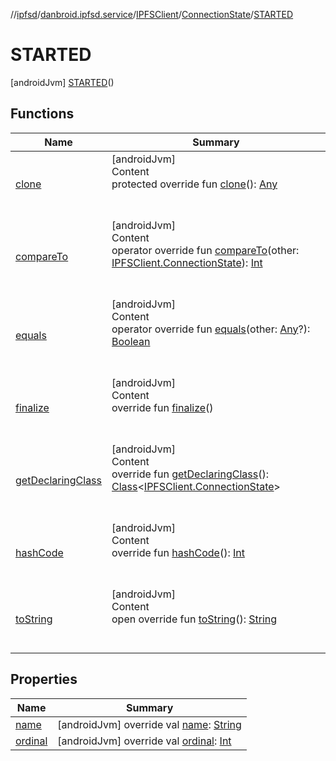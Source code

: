 //[ipfsd](../../../../index.md)/[danbroid.ipfsd.service](../../../index.md)/[IPFSClient](../../index.md)/[ConnectionState](../index.md)/[STARTED](index.md)



# STARTED  
 [androidJvm] [STARTED](index.md)()  
  
   


## Functions  
  
|  Name|  Summary| 
|---|---|
| [clone](../../../../danbroid.ipfsd.service.settings/-i-p-f-s-service-prefs/-key/-t-i-m-e-o-u-t/index.md#kotlin/Enum/clone/#/PointingToDeclaration/)| [androidJvm]  <br>Content  <br>protected override fun [clone](../../../../danbroid.ipfsd.service.settings/-i-p-f-s-service-prefs/-key/-t-i-m-e-o-u-t/index.md#kotlin/Enum/clone/#/PointingToDeclaration/)(): [Any](https://kotlinlang.org/api/latest/jvm/stdlib/kotlin/-any/index.html)  <br><br><br>
| [compareTo](index.md#kotlin/Enum/compareTo/#danbroid.ipfsd.service.IPFSClient.ConnectionState/PointingToDeclaration/)| [androidJvm]  <br>Content  <br>operator override fun [compareTo](index.md#kotlin/Enum/compareTo/#danbroid.ipfsd.service.IPFSClient.ConnectionState/PointingToDeclaration/)(other: [IPFSClient.ConnectionState](../index.md)): [Int](https://kotlinlang.org/api/latest/jvm/stdlib/kotlin/-int/index.html)  <br><br><br>
| [equals](../../../../danbroid.ipfsd.service.settings/-i-p-f-s-service-prefs/-key/-t-i-m-e-o-u-t/index.md#kotlin/Enum/equals/#kotlin.Any?/PointingToDeclaration/)| [androidJvm]  <br>Content  <br>operator override fun [equals](../../../../danbroid.ipfsd.service.settings/-i-p-f-s-service-prefs/-key/-t-i-m-e-o-u-t/index.md#kotlin/Enum/equals/#kotlin.Any?/PointingToDeclaration/)(other: [Any](https://kotlinlang.org/api/latest/jvm/stdlib/kotlin/-any/index.html)?): [Boolean](https://kotlinlang.org/api/latest/jvm/stdlib/kotlin/-boolean/index.html)  <br><br><br>
| [finalize](../../../../danbroid.ipfsd.service.settings/-i-p-f-s-service-prefs/-key/-t-i-m-e-o-u-t/index.md#kotlin/Enum/finalize/#/PointingToDeclaration/)| [androidJvm]  <br>Content  <br>override fun [finalize](../../../../danbroid.ipfsd.service.settings/-i-p-f-s-service-prefs/-key/-t-i-m-e-o-u-t/index.md#kotlin/Enum/finalize/#/PointingToDeclaration/)()  <br><br><br>
| [getDeclaringClass](../../../../danbroid.ipfsd.service.settings/-i-p-f-s-service-prefs/-key/-t-i-m-e-o-u-t/index.md#kotlin/Enum/getDeclaringClass/#/PointingToDeclaration/)| [androidJvm]  <br>Content  <br>override fun [getDeclaringClass](../../../../danbroid.ipfsd.service.settings/-i-p-f-s-service-prefs/-key/-t-i-m-e-o-u-t/index.md#kotlin/Enum/getDeclaringClass/#/PointingToDeclaration/)(): [Class](https://docs.oracle.com/javase/8/docs/api/java/lang/Class.html)<[IPFSClient.ConnectionState](../index.md)>  <br><br><br>
| [hashCode](../../../../danbroid.ipfsd.service.settings/-i-p-f-s-service-prefs/-key/-t-i-m-e-o-u-t/index.md#kotlin/Enum/hashCode/#/PointingToDeclaration/)| [androidJvm]  <br>Content  <br>override fun [hashCode](../../../../danbroid.ipfsd.service.settings/-i-p-f-s-service-prefs/-key/-t-i-m-e-o-u-t/index.md#kotlin/Enum/hashCode/#/PointingToDeclaration/)(): [Int](https://kotlinlang.org/api/latest/jvm/stdlib/kotlin/-int/index.html)  <br><br><br>
| [toString](../../../../danbroid.ipfsd.service.settings/-i-p-f-s-service-prefs/-key/-t-i-m-e-o-u-t/index.md#kotlin/Enum/toString/#/PointingToDeclaration/)| [androidJvm]  <br>Content  <br>open override fun [toString](../../../../danbroid.ipfsd.service.settings/-i-p-f-s-service-prefs/-key/-t-i-m-e-o-u-t/index.md#kotlin/Enum/toString/#/PointingToDeclaration/)(): [String](https://kotlinlang.org/api/latest/jvm/stdlib/kotlin/-string/index.html)  <br><br><br>


## Properties  
  
|  Name|  Summary| 
|---|---|
| [name](index.md#danbroid.ipfsd.service/IPFSClient.ConnectionState.STARTED/name/#/PointingToDeclaration/)|  [androidJvm] override val [name](index.md#danbroid.ipfsd.service/IPFSClient.ConnectionState.STARTED/name/#/PointingToDeclaration/): [String](https://kotlinlang.org/api/latest/jvm/stdlib/kotlin/-string/index.html)   <br>
| [ordinal](index.md#danbroid.ipfsd.service/IPFSClient.ConnectionState.STARTED/ordinal/#/PointingToDeclaration/)|  [androidJvm] override val [ordinal](index.md#danbroid.ipfsd.service/IPFSClient.ConnectionState.STARTED/ordinal/#/PointingToDeclaration/): [Int](https://kotlinlang.org/api/latest/jvm/stdlib/kotlin/-int/index.html)   <br>

